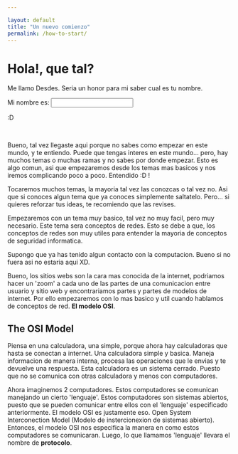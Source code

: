 ```yaml
---

layout: default
title: "Un nuevo comienzo"
permalink: /how-to-start/
---
```


# Hola!, que tal?

Me llamo Desdes. Seria un honor para mi saber cual es tu nombre.

Mi nombre es:  <input name='name' type='text' onchange="document.getElementById('done').innerHTML = 'Un gusto!, desde hoy te llamare Marrano.'">

<p id='done'>:D<p><br>

Bueno, tal vez llegaste aqui porque no sabes como empezar en este mundo, y te entiendo. Puede que tengas interes en este mundo... pero, hay muchos temas o muchas ramas y no sabes por donde empezar. Esto es algo comun, asi que empezaremos desde los temas mas basicos y nos iremos complicando poco a poco. Entendido :D !

Tocaremos muchos temas, la mayoria tal vez las conozcas o tal vez no. Asi que si conoces algun tema que ya conoces simplemente saltatelo. Pero... si quieres reforzar tus ideas, te recomiendo que las revises.

Empezaremos con un tema muy basico, tal vez no muy facil, pero muy necesario. Este tema sera conceptos de redes. Esto se debe a que, los conceptos de redes son muy utiles para entender la mayoria de conceptos de seguridad informatica.

Supongo que ya has tenido algun contacto con la computacion. Bueno si no fuera asi no estaria aqui XD.

Bueno, los sitios webs son la cara mas conocida de la internet, podriamos hacer un 'zoom' a cada uno de las partes de una comunicacion entre usuario y sitio web y encontrariamos partes y partes de modelos de internet. Por ello empezaremos con lo mas basico y util cuando hablamos de conceptos de red. **El modelo OSI**.

## The OSI Model

Piensa en una calculadora, una simple, porque ahora hay calculadoras que hasta se conectan a internet.  Una calculadora simple y basica. Maneja informacion de manera interna, procesa las operaciones que le envias y te devuelve una respuesta. Esta calculadora es un sistema cerrado. Puesto que no se comunica con otras calculadora y menos con computadores. 

Ahora imaginemos 2 computadores. Estos computadores se comunican manejando un cierto 'lenguaje'.  Estos computadores son sistemas abiertos, puesto que se pueden comunicar entre ellos con el 'lenguaje' especificado anteriormente. El modelo OSI es justamente eso. Open System Interconection Model (Modelo de instercionexion de sistemas abierto). Entonces, el modelo OSI nos especifica la manera en como estos computadores se comunicaran. Luego, lo que llamamos 'lenguaje' llevara el nombre de **protocolo**.


